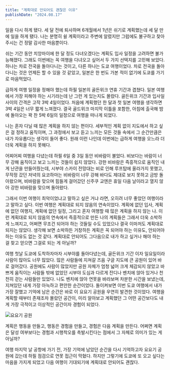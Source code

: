 ```yaml
---
title: "계획대로 안되어도 괜찮은 이유"
publishDate: "2024.08.17"
---
```


일을 다시 하게 됐다. 세 달 전에 퇴사하며 6개월에서 1년은 쉬기로 계획했는데 세 달 만에 일을 하게 됐다. 나는 분명히 쉴 계획이라고 주변에 알렸지만 그럼에도 불구하고 찾아주시는 건 정말 감사한 마음뿐이다.

쉬는 기간 동안 치앙마이에 한 달 정도 다녀오겠다는 계획도 입사 일정을 고려하면 불가능해졌다. 그래도 이번에는 꼭 여행을 다녀오고 싶어서 두 가지 선택지를 고민해 보았다. 하나는 차로 전국을 돌아다니는 것이고, 다른 하나는 도쿄 여행이었다. 차로 전국을 돌아다니는 것은 언제든 할 수 있을 것 같았고, 일본은 한 번도 가본 적이 없기에 도쿄를 가기로 마음먹었다.

급하게 여행 일정을 정해야 했는데 하필 일본의 골든위크 연휴 기간과 겹쳤다. 일본 여행에서 가장 피해야 하는 시기라는데 난 그런 게 있는지도 몰랐다. 골든위크 기간과 입사일 사이의 간격은 고작 3박 4일이었다. 처음에 계획했던 한 달과 첫 일본 여행을 생각하면 3박 4일은 너무 짧게 느껴졌다. 결국 골드위크 마지막 이틀을 포함한, 아침에 출국해 밤에 돌아오는 꽉 찬 5박 6일의 일정으로 여행을 떠나게 되었다.

나는 혼자 다닐 때 많은 계획을 하지 않는 편이다. 세부적인 계획 없이 지도에서 하고 싶은 걸 정하고 움직이며, 그 과정에서 보고 듣고 느끼는 모든 것들 속에서 그 순간만큼은 내가 자유롭다는 생각이 들어 좋다. 원래 이런 나인데 이번에는 급하게 여행을 오느라 더더욱 계획을 하지 못해다.

어찌어찌 여행을 다녔는데 하필 6일 중 3일 동안 비바람이 불었다. 비보다는 바람이 너무 강해 움직이고 보고 느끼는 것들이 쉽지 않았다. 강한 비바람은 즉흥적으로 움직인 내게 난관을 만들어줬는데, 시부야 스카이 전망대는 비로 인해 루프탑에 올라가지 못했고, 무작정 갔던 저녁의 요코하마는 비바람이 너무 강해 바다도 제대로 보지 못하고 금방 돌아왔으며, 비바람을 맞으며 힘들게 걸어갔던 신주쿠 교엔은 휴일 다음 날이라고 열지 않아 강한 비바람을 맞으며 돌아왔다.

그래서 이번 여행이 최악이었냐고 말하고 싶은 거냐 라면, 오히려 너무 좋았던 여행이라고 말하고 싶다. 이번 여행은 계획대로 되지 않음의 연속이었다. 계획에 없던 입사, 계획에 없던 여행지, 계획에 없던 일정, 그리고 혼자 여행할 때 많은 계획을 하지 않는 나. 이런 계획대로 되지 않음의 연속에서 즉흥적으로 만든 나의 계획들은 그래서 더욱 소박하게 느껴지고, 어쩌면 무조건 되어야 하는 것들일 수도 있었으나 결국 이마저도 계획대로 되지는 않았다. 생각해 보면 소박하든 거창하든 계획은 꼭 되어야 하는 이유도, 안되어야 하는 이유도 없는 것 같다. 계획대로 안되어도 그다음으로 내가 하고 싶거나 해야 하는 걸 찾고 얻으면 그걸로 되는 게 아닐까?

여행 첫날 도쿄에 도착하자마자 시부야를 돌아다녔는데, 골든위크 기간 이자 일요일이라 사람이 많아도 너무 많았다. 많은 사람들에 지쳐갈 즈음 구글 지도에 큰 공원이 있어 바로 걸어갔다. 공원에도 사람이 많았지만 공원 자체가 엄청 넓어 크게 체감되지 않았고 바쁘게 움직이는 사람들 밖에 없었던 시부야 도심과 다르게 잔디나 벤치에 앉아 있거나 천천히 걷는 사람들만 있었다. 나도 벤치에 앉아 연못을 바라보며 차분한 시간을 보냈는데, 지쳐있던 내게 가장 아늑하고 편안한 순간이었다. 돌이켜보면 이번 도쿄 여행에서 내가 가장 잘했고 기억에 남은 순간은 바로 이 요요기 공원을 우연히 발견한 것이었다. 여행을 계획할 때부터 존재조차 몰랐던 공간이, 미리 알아보고 계획했던 그 어떤 공간보다도 내게 가장 극적이고 이상적인 공간이자 경험이 되었다.

![요요기 공원](yoyogi-park.jpeg)

계획은 행동을 만들고, 행동은 경험을 만들고, 경험은 다음 계획을 만든다. 어쩌면 계획은 달성 여부보다는 경험과 시행착오를 촉발시킨다는 점에서 그 자체로 의미가 있는 게 아닐까?

여행 마지막 날 공항에 가기 전, 가장 기억에 남았던 순간을 다시 기억하고자 요요기 공원에 갔는데 하필 점검으로 연못 접근이 막혔다. 하지만 그렇기에 도쿄에 또 오고 싶다는 마음을 가지게 되었고 다음 여행이 기대되기에 계획대로 안되어도 괜찮다.